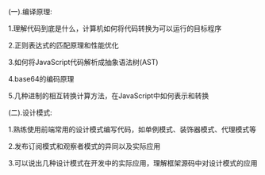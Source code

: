 
(一).编译原理:

  1.理解代码到底是什么，计算机如何将代码转换为可以运行的目标程序

  2.正则表达式的匹配原理和性能优化

  3.如何将JavaScript代码解析成抽象语法树(AST)

  4.base64的编码原理

  5.几种进制的相互转换计算方法，在JavaScript中如何表示和转换

(二).设计模式:

  1.熟练使用前端常用的设计模式编写代码，如单例模式、装饰器模式、代理模式等

  2.发布订阅模式和观察者模式的异同以及实际应用

  3.可以说出几种设计模式在开发中的实际应用，理解框架源码中对设计模式的应用

